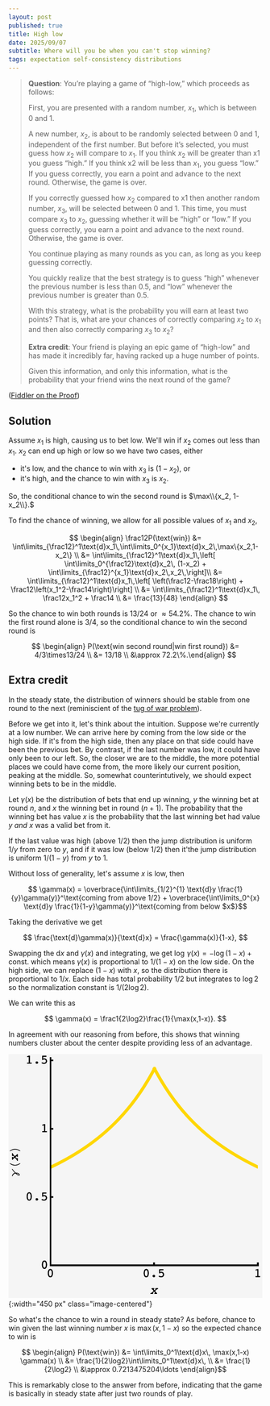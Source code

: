 ```yaml
---
layout: post
published: true
title: High low
date: 2025/09/07
subtitle: Where will you be when you can't stop winning?
tags: expectation self-consistency distributions
---
```


>**Question**: You’re playing a game of “high-low,” which proceeds as follows:
>
>First, you are presented with a random number, $x_1$, which is between $0$ and $1$.
>
>A new number, $x_2$, is about to be randomly selected between $0$ and $1$, independent of the first number. But before it’s selected, you must guess how $x_2$ will compare to $x_1.$ If you think $x_2$ will be greater than x1 you guess “high.” If you think x2 will be less than $x_1,$ you guess “low.” If you guess correctly, you earn a point and advance to the next round. Otherwise, the game is over.
>
>If you correctly guessed how $x_2$ compared to x1 then another random number, $x_3,$ will be selected between $0$ and $1.$ This time, you must compare $x_3$ to $x_2,$ guessing whether it will be “high” or “low.” If you guess correctly, you earn a point and advance to the next round. Otherwise, the game is over.
>
>You continue playing as many rounds as you can, as long as you keep guessing correctly.
>
>You quickly realize that the best strategy is to guess “high” whenever the previous number is less than $0.5,$ and “low” whenever the previous number is greater than $0.5.$
>
>With this strategy, what is the probability you will earn at least two points? That is, what are your chances of correctly comparing $x_2$ to $x_1$ and then also correctly comparing $x_3$ to $x_2$?
>
>**Extra credit**: Your friend is playing an epic game of “high-low” and has made it incredibly far, having racked up a huge number of points.
>
>Given this information, and only this information, what is the probability that your friend wins the next round of the game?
<!--more-->

([Fiddler on the Proof](https://thefiddler.substack.com/p/how-low-or-high-can-you-go))

## Solution

Assume $x_1$ is high, causing us to bet low. We'll win if $x_2$ comes out less than $x_1.$ $x_2$ can end up high or low so we have two cases, either
- it's low, and the chance to win with $x_3$ is $(1-x_2),$ or 
- it's high, and the chance to win with $x_3$ is $x_2.$

So, the conditional chance to win the second round is $\max\\{x_2, 1-x_2\\}.$

To find the chance of winning, we allow for all possible values of $x_1$ and $x_2,$ 

$$
\begin{align}
\frac12P(\text{win}) &= \int\limits_{\frac12}^1\text{d}x_1\,\int\limits_0^{x_1}\text{d}x_2\,\max\{x_2,1-x_2\} \\
&= \int\limits_{\frac12}^1\text{d}x_1\,\left[ \int\limits_0^{\frac12}\text{d}x_2\, (1-x_2) + \int\limits_{\frac12}^{x_1}\text{d}x_2\,x_2\,\right]\\
&= \int\limits_{\frac12}^1\text{d}x_1\,\left[ \left(\frac12-\frac18\right) + \frac12\left(x_1^2-\frac14\right)\right] \\
&= \int\limits_{\frac12}^1\text{d}x_1\, \frac12x_1^2 + \frac14 \\
&= \frac{13}{48}
\end{align}
$$

So the chance to win both rounds is $13/24$ or $\approx 54.2\%.$ The chance to win the first round alone is $3/4,$ so the conditional chance to win the second round is 

$$ \begin{align} P(\text{win second round|win first round}) &= 4/3\times13/24 \\ &= 13/18 \\ &\approx 72.2\%.\end{align} $$

<!-- ---

$$\textrm{\}"???????\{r}\leftarrow\text{child sitting on keyboard} $$

--- -->

## Extra credit

In the steady state, the distribution of winners should be stable from one round to the next (reminiscient of the [tug of war problem](https://joshmaxsilverman.github.io/2021-09-01-JS-robot-tug-of-war/)).

Before we get into it, let's think about the intuition. Suppose we're currently at a low number. We can arrive here by coming from the low side or the high side. If it's from the high side, then any place on that side could have been the previous bet. By contrast, if the last number was low, it could have only been to our left. So, the closer we are to the middle, the more potential places we could have come from, the more likely our current position, peaking at the middle. So, somewhat counterintutively, we should expect winning bets to be in the middle.

Let $\gamma(x)$ be the distribution of bets that end up winning, $y$ the winning bet at round $n,$ and $x$ the winning bet in round $(n+1)$. The probability that the winning bet has value $x$ is the probability that the last winning bet had value $y$ _and_ $x$ was a valid bet from it. 

If the last value was high (above $1/2$) then the jump distribution is uniform $1/y$ from zero to $y$, and if it was low (below $1/2$) then it'the jump distribution is uniform $1/(1-y)$ from $y$ to $1$.

Without loss of generality, let's assume $x$ is low, then

$$ \gamma(x) = \overbrace{\int\limits_{1/2}^{1} \text{d}y \frac{1}{y}\gamma(y)}^\text{coming from above 1/2} + \overbrace{\int\limits_0^{x} \text{d}y \frac{1}{1-y}\gamma(y)}^\text{coming from below $x$}$$

Taking the derivative we get

$$ \frac{\text{d}\gamma(x)}{\text{d}x} = \frac{\gamma(x)}{1-x}, $$ 

Swapping the $\text{d}x$ and $\gamma(x)$ and integrating, we get $\log\,\gamma(x) = -\log(1-x) + \text{const.}$ which means $\gamma(x)$ is proportional to $1/(1-x)$ on the low side. On the high side, we can replace $(1-x)$ with $x,$ so the distribution there is proportional to $1/x.$ Each side has total probability $1/2$ but integrates to $\log 2$ so the normalization constant is ${1/(2\log 2).}$ 

We can write this as 

$$ \gamma(x) = \frac1{2\log2}\frac{1}{\max(x,1-x)}. $$

In agreement with our reasoning from before, this shows that winning numbers cluster about the center despite providing less of an advantage.

![](/img/2025-09-07-fiddler-high-low.png){:width="450 px" class="image-centered"}

So what's the chance to win a round in steady state? As before, chance to win given the last winning number $x$ is $\max(x,1-x)$ so the expected chance to win is

$$ \begin{align} P(\text{win}) &= \int\limits_0^1\text{d}x\, \max(x,1-x) \gamma(x) \\ &= \frac{1}{2\log2}\int\limits_0^1\text{d}x\, \\ &= \frac{1}{2\log2} \\ &\approx 0.7213475204\ldots \end{align}$$

This is remarkably close to the answer from before, indicating that the game is basically in steady state after just two rounds of play.

<br>
